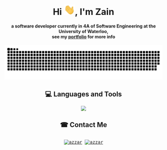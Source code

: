<div align="center">
<h1 align="center">Hi <img width="35" src="https://github.com/1999AZZAR/1999AZZAR/blob/main/resources/img/waving.gif">, I'm Zain</h1>
<h4 align="center">a software developer currently in 4A of Software Engineering at the University of Waterloo, <br> see my <a href="https://zainafzal.ca" target="_blank">portfolio</a> for more info</h4>
</div>

<div align="center">
  <a href="https://1999azzar.github.io/1999AZZAR/">
  <img  src="https://github.com/1999AZZAR/1999AZZAR/blob/main/resources/img/grid-snake.svg"
       alt="snake" /></a>
</div>


<div>


<h2 align="center"> 💻 Languages and Tools</h2>
<p align="center">
  <a href="https://skillicons.dev">
    <img src="https://skillicons.dev/icons?i=react,redux,angular,vue,js,ts,html,css,scss,nextjs,nodejs,py,django,flask,spring,aws,bootstrap,c,cpp,css,docker,dynamodb,express,java,kotlin,swift,linux,mongodb,postgres,mysql,tailwind,regex,webpack,kubernetes,git,figma,flutter,vscode&perline=14" />
  </a>
</p>

</div>

<div align="center">
  <h2 > ☎ Contact Me</h2>
</div>
<div>
  <samp>
    <p align="center">
      <br/>
      <a href="https://www.linkedin.com/in/zainafzal0/" target="blank"><img align="center"
         src="https://img.shields.io/badge/linkedin-%231DA1F2.svg?style=for-the-badge&logo=linkedin&logoColor=white"
         alt="azzar" height="30"/></a>
      <a href="mailto:zain.afzal@uwaterloo.ca" target="blank"><img align="center"
         src="https://img.shields.io/badge/gmail-EA4335.svg?style=for-the-badge&logo=gmail&logoColor=white"
         alt="azzar" height="30"/></a>
    </p>
  </samp>
</div>
